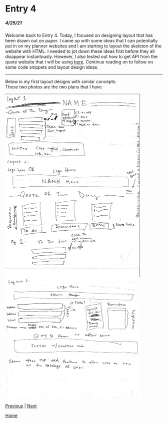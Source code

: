 # Entry 4
##### 4/25/21

Welcome back to Entry 4. Today, I focused on designing layout that has been drawn out on paper. I came up with some ideas that I can potentially put in on my planner websites and I am starting to layout the skeleton of the website with HTML. I needed to jot down these ideas first before they all disappear instantously. However, I also tested out how to get API from the quote website that I will be using [here](https://rapidapi.com/ipworld/api/quotes-inspirational-quotes-motivational-quotes). Continue reading on to follow on some code snippets and layout design ideas.
<hr>

Below is my first layout designs with similar concepts: <br>
These two photos are the two plans that I have <br>

<div>
<img src= "plannerDesign1" alt="pic1" width="430"> <img src="plannerDesign2" alt="img2" width="430" style="vertical-align:center"/>
</div>

[Previous](entry03.md) | [Next](entry05.md)

[Home](../README.md)